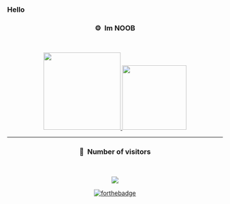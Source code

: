 ### Hello


### <p align="center">⚙️ &nbsp;Im NOOB</p>
<br>
<p align="center">
<a href="https://github.com/hovetu">
  <img height="180em" src="https://github-readme-stats-eight-theta.vercel.app/api?username=hovetu&show_icons=true&theme=react&include_all_commits=true&locale=de"/>
  <img height="150em" src="https://github-readme-stats-eight-theta.vercel.app/api/top-langs/?username=hovetu&layout=compact&langs_count=8&theme=react&locale=de"/>
</a>
  
</p>

-----

### <p align="center">👀 &nbsp;Number of visitors</p>
<br>
<p align="center">
  <img src="https://profile-counter.glitch.me/hovetu/count.svg" />
</p>

<p align="center">
  <a href="http://forthebadge.com/"><img src="https://forthebadge.com/images/badges/fuck-it-ship-it.svg" alt="forthebadge"/></a>
</p>

